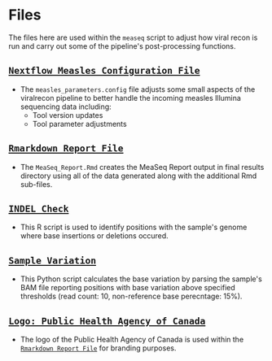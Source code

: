 # Files
The files here are used within the `measeq` script to adjust how viral recon is run and carry out some of the pipeline's post-processing functions.

## [`Nextflow Measles Configuration File`](measles_parameters.config)
- The `measles_parameters.config` file adjusts some small aspects of the viralrecon pipeline to better handle the incoming measles Illumina sequencing data including:
    - Tool version updates
    - Tool parameter adjustments

## [`Rmarkdown Report File`](MeaSeq_Report.Rmd)
- The `MeaSeq_Report.Rmd` creates the MeaSeq Report output in final results directory using all of the data generated along with the additional Rmd sub-files.

## [`INDEL Check`](identify_indels.R)
- This R script is used to identify positions with the sample's genome where base insertions or deletions occured.

## [`Sample Variation`](calc_bam_variation.py)
- This Python script calculates the base variation by parsing the sample's BAM file reporting positions with base variation above specified thresholds (read count: 10, non-reference base perecntage: 15%).

## [`Logo: Public Health Agency of Canada`](phac.svg)
- The logo of the Public Health Agency of Canada is used within the [`Rmarkdown Report File`](Run_Report.Rmd) for branding purposes.